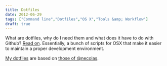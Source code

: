 ```yaml
---
title: Dotfiles
date: 2012-06-29
tags: ["Command line","Dotfiles","OS X","Tools &amp; Workflow"]
draft: true
---
```


What are dotfiles, why do I need them and what does it have to do with Github? [Read on](http://dotfiles.github.com/). Essentially, a bunch of scripts for OSX that make it easier to maintain a proper development environment.

[My dotfiles](https://github.com/oskarrough/dotfiles) are based on [those of @necolas](https://github.com/necolas/dotfiles).
